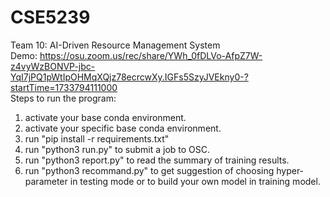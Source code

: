 # CSE5239
Team 10: AI-Driven Resource Management System <br/>
Demo: https://osu.zoom.us/rec/share/YWh_0fDLVo-AfpZ7W-z4vyWzBONVP-jbc-YqI7jPQ1pWtIpOHMqXQjz78ecrcwXy.IGFs5SzyJVEkny0-?startTime=1733794111000 <br/>
Steps to run the program:

1. activate your base conda environment.
2. activate your specific base conda environment.
3. run "pip install -r requirements.txt"
4. run "python3 run.py" to submit a job to OSC.
5. run "python3 report.py" to read the summary of training results.
6. run "python3 recommand.py" to get suggestion of choosing hyper-parameter in testing mode or to build your own model in training model.

